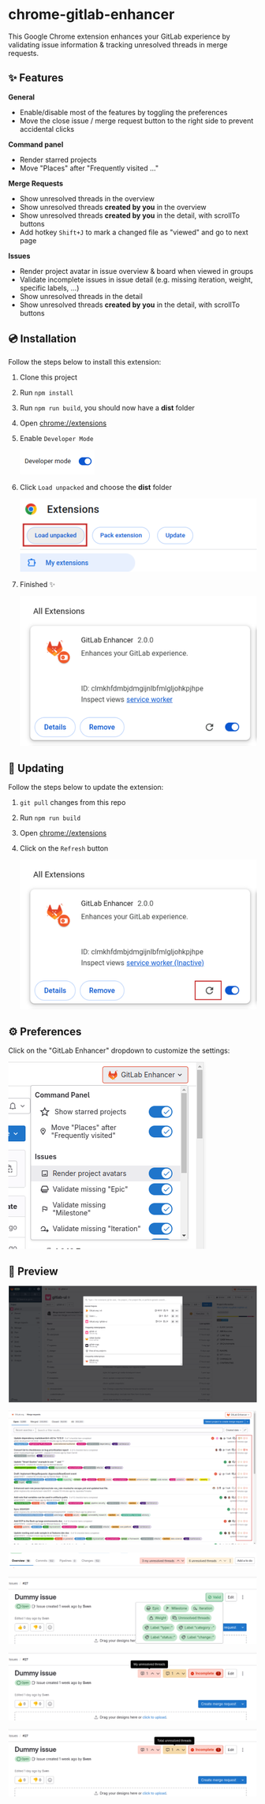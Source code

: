 # chrome-gitlab-enhancer

This Google Chrome extension enhances your GitLab experience by validating issue information & tracking unresolved threads in merge requests.

## ✨ Features

**General**

- Enable/disable most of the features by toggling the preferences
- Move the close issue / merge request button to the right side to prevent accidental clicks

**Command panel**

- Render starred projects
- Move "Places" after "Frequently visited ..."

**Merge Requests**

- Show unresolved threads in the overview
- Show unresolved threads **created by you** in the overview
- Show unresolved threads **created by you** in the detail, with scrollTo buttons
- Add hotkey `Shift+J` to mark a changed file as "viewed" and go to next page

**Issues**

- Render project avatar in issue overview & board when viewed in groups
- Validate incomplete issues in issue detail (e.g. missing iteration, weight, specific labels, ...)
- Show unresolved threads in the detail
- Show unresolved threads **created by you** in the detail, with scrollTo buttons

## 💿️ Installation

Follow the steps below to install this extension:

1. Clone this project
2. Run `npm install`
3. Run `npm run build`, you should now have a **dist** folder
4. Open [chrome://extensions](chrome:://extensions)
5. Enable `Developer Mode`

   ![](assets/developer-mode.png)
6. Click `Load unpacked` and choose the **dist** folder

   ![](assets/load-unpacked.png)
7. Finished ✨

   ![](assets/chrome-extension.png)

## 🔄 Updating

Follow the steps below to update the extension:

1. `git pull` changes from this repo
2. Run `npm run build`
3. Open [chrome://extensions](chrome:://extensions)
4. Click on the `Refresh` button

   ![chrome-extension-refresh.png](assets/chrome-extension-refresh.png)

## ⚙️ Preferences

Click on the "GitLab Enhancer" dropdown to customize the settings:

![](assets/preview-preferences.png)

## 👀 Preview

![](assets/preview-command-panel.png)

![](assets/preview-mr-unresolved.png)

![](assets/preview-mr-unresolved-2.png)

![](assets/preview-issue-validation.png)

![](assets/preview-issue-unresolved.png)

![](assets/preview-issue-unresolved-2.png)
